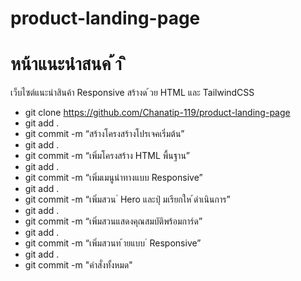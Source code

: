 # product-landing-page
# หน้าแนะนําสนค ้า ิ
เว็บไซต์แนะนําสินค้า Responsive สร้างด ้วย HTML และ TailwindCSS
- git clone https://github.com/Chanatip-119/product-landing-page
- git add .
- git commit -m “สร้างโครงสร้างโปรเจคเริ่มต้น”
- git add .
- git commit -m “เพิ่มโครงสร้าง HTML พื้นฐาน”
- git add .
- git commit -m “เพิ่มเมนูนำทางแบบ Responsive”
- git add .
- git commit -m “เพิ่มสวน ่ Hero และปุ่ มเรียกให ้ดําเนินการ”
- git add .
- git commit -m “เพิ่มสวนแสดงคุณสมบัติพร้อมการ์ด”
- git add .
- git commit -m “เพิ่มสวนท ้ายแบบ ่ Responsive”
- git add .
- git commit -m "คำสั่งทั้งหมด"